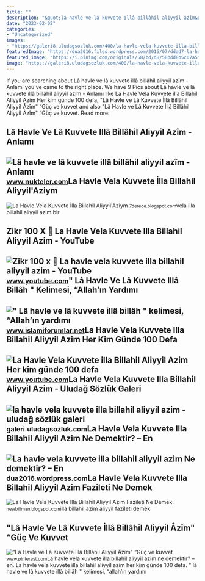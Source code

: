 ```yaml
---
title: ""
description: "&quot;lâ havle ve lâ kuvvete i̇llâ billâhil aliyyil âzîm&quot; “güç ve kuvvet"
date: "2023-02-02"
categories:
- "Uncategorized"
images:
- "https://galeri8.uludagsozluk.com/400/la-havle-vela-kuvvete-illa-billahil-aliyyil-azim_550518.jpg"
featuredImage: "https://dua2016.files.wordpress.com/2015/07/ddad7-la-havle-vela-kuvvete-illa-billahil-aliyyil-aziym-okumanin-fazileti.jpg?w=320&amp;h=233"
featured_image: "https://i.pinimg.com/originals/58/bd/d8/58bdd8b5c07a5f22a552cd23aba0ecbd.png"
image: "https://galeri8.uludagsozluk.com/400/la-havle-vela-kuvvete-illa-billahil-aliyyil-azim_550518.jpg"
---
```


If you are searching about Lâ havle ve lâ kuvvete illâ billâhil aliyyil azîm - Anlamı you've came to the right place. We have 9 Pics about Lâ havle ve lâ kuvvete illâ billâhil aliyyil azîm - Anlamı like La Havle Vela Kuvvete illa Billahil Aliyyil Azim Her kim günde 100 defa, "Lâ Havle ve Lâ Kuvvete İllâ Billâhil Aliyyil Âzîm" “Güç ve kuvvet and also "Lâ Havle ve Lâ Kuvvete İllâ Billâhil Aliyyil Âzîm" “Güç ve kuvvet. Read more:

Lâ Havle Ve Lâ Kuvvete Illâ Billâhil Aliyyil Azîm - Anlamı
----------------------------------------------------------

 ![Lâ havle ve lâ kuvvete illâ billâhil aliyyil azîm - Anlamı](https://www.nukteler.com/wp-content/uploads/2019/05/la-havle-illa-billahil.jpg) <small>www.nukteler.com</small>La Havle Vela Kuvvete İlla Billahil Aliyyil'Aziym
-------------------------------------------------

 ![La Havle Vela Kuvvete İlla Billahil Aliyyil'Aziym](https://1.bp.blogspot.com/-DPsct8-QxC0/WXXzfEaks2I/AAAAAAAAAKM/wJs0tftBluQcv-t7Nj_g8s3IIiQTxXwOACLcBGAs/s1600/la-havle-vela-kuvvete-illa-billahil-aliyyil-azim.jpg) <small>7derece.blogspot.com</small>vela illa billahil aliyyil azim bir

Zikr 100 X 📿 La Havle Vela Kuvvete Illa Billahil Aliyyil Azim - YouTube
-----------------------------------------------------------------------

 ![Zikr 100 x 📿 La havle vela kuvvete illa billahil aliyyil azim - YouTube](https://i.ytimg.com/vi/2X3pJojfsGI/hqdefault.jpg) <small>www.youtube.com</small>" Lâ Havle Ve Lâ Kuvvete Illâ Billâh " Kelimesi, “Allah’ın Yardımı
------------------------------------------------------------------

 ![" Lâ havle ve lâ kuvvete illâ billâh " kelimesi, “Allah’ın yardımı](https://www.islamiforumlar.net/resim/images3/guckuvvet.jpg) <small>www.islamiforumlar.net</small>La Havle Vela Kuvvete Illa Billahil Aliyyil Azim Her Kim Günde 100 Defa
-----------------------------------------------------------------------

 ![La Havle Vela Kuvvete illa Billahil Aliyyil Azim Her kim günde 100 defa](https://i.ytimg.com/vi/zZdutQ7PDG4/maxresdefault.jpg) <small>www.youtube.com</small>La Havle Vela Kuvvete Illa Billahil Aliyyil Azim - Uludağ Sözlük Galeri
-----------------------------------------------------------------------

 ![la havle vela kuvvete illa billahil aliyyil azim - uludağ sözlük galeri](https://galeri8.uludagsozluk.com/400/la-havle-vela-kuvvete-illa-billahil-aliyyil-azim_550518.jpg) <small>galeri.uludagsozluk.com</small>La Havle Vela Kuvvete Illa Billahil Aliyyil Azim Ne Demektir? – En
------------------------------------------------------------------

 ![La havle vela kuvvete illa billahil aliyyil azim Ne demektir? – En](https://dua2016.files.wordpress.com/2015/07/ddad7-la-havle-vela-kuvvete-illa-billahil-aliyyil-aziym-okumanin-fazileti.jpg?w=320&h=233) <small>dua2016.wordpress.com</small>La Havle Vela Kuvvete Illa Billahil Aliyyil Azim Fazileti Ne Demek
------------------------------------------------------------------

 ![La Havle Vela Kuvvete Illa Billahil Aliyyil Azim Fazileti Ne Demek](https://www.islamveihsan.com/wp-content/uploads/2019/04/lahavlevelakuvveteillabillahilaliyyilulazim_arapca.jpg) <small>newbillman.blogspot.com</small>illa billahil azim aliyyil fazileti demek

"Lâ Havle Ve Lâ Kuvvete İllâ Billâhil Aliyyil Âzîm" “Güç Ve Kuvvet
------------------------------------------------------------------

 !["Lâ Havle ve Lâ Kuvvete İllâ Billâhil Aliyyil Âzîm" “Güç ve kuvvet](https://i.pinimg.com/originals/58/bd/d8/58bdd8b5c07a5f22a552cd23aba0ecbd.png) <small>www.pinterest.com</small>La havle vela kuvvete illa billahil aliyyil azim ne demektir? – en. La havle vela kuvvete illa billahil aliyyil azim her kim günde 100 defa. " lâ havle ve lâ kuvvete illâ billâh " kelimesi, “allah’ın yardımı
